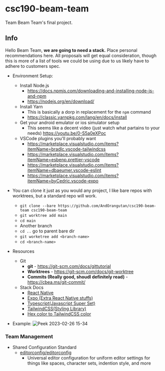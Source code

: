 # csc190-beam-team

Team Beam Team's final project.

## Info

Hello Beam Team, **we are going to need a stack.** Place personal recommendations here. All proposals will get equal consideration, though this is more of a list of tools we could be using due to us likely have to adhere to customers spec.

- Environment Setup:
    - Install Node.js
        - https://docs.npmjs.com/downloading-and-installing-node-js-and-npm
        - https://nodejs.org/en/download/
    - Install Yarn
        - This is basically a dorp in replacement for the `npm` command
        - https://classic.yarnpkg.com/lang/en/docs/install
    - Get your android emulator or ios simulator setup
        - This seems like a decent video (just watch what partains to your needs) https://youtu.be/0-S5a0eXPoc
    - VSCode plugins you'll probably want
        - https://marketplace.visualstudio.com/items?itemName=bradlc.vscode-tailwindcss
        - https://marketplace.visualstudio.com/items?itemName=esbenp.prettier-vscode
        - https://marketplace.visualstudio.com/items?itemName=dbaeumer.vscode-eslint
        - https://marketplace.visualstudio.com/items?itemName=byCedric.vscode-expo
- You can clone it just as you would any project, I like bare repos with worktrees, but a standard repo will work.
    - `git clone --bare https://github.com/AndOrangutan/csc190-beam-team csc190-beam-team`
    - `git worktree add main`
    - `cd main`
    - Another branch
    - `cd ..` go to parent bare dir
    - `git worketree add <branch-name>`
    - `cd <branch-name>`

- Resources
    - Git
        - **git** - https://git-scm.com/docs/gittutorial
        - **Worktrees** - https://git-scm.com/docs/git-worktree
        - **Commits (Really good, shoudl definitely read)** - https://cbea.ms/git-commit/
    - Stack Docs
        - [React Native](https://reactnative.dev/docs/components-and-apis)
        - [Expo (Extra React Native stuffs)](https://docs.expo.dev/)
        - [Typescript(Javascript Super Set)](https://www.typescriptlang.org/docs/)
        - [TailwindCSS(Styling Library)](https://tailwindcss.com/docs/installation)
        - [Hex color to TailwindCSS color](https://tailwind-color-finder.vercel.app/)

- Example:
![Peek 2023-02-26 15-34](https://user-images.githubusercontent.com/40435989/221444565-20127409-03ba-4f01-b948-2839e321e61d.gif)

### Team Management

- Shared Configuration Standard
    - [editorconfig/editorconfig](https://github.com/editorconfig/editorconfig)
        - Universal editor configuration for uniform editor settings for things like spaces, character sets, indention style, and more

